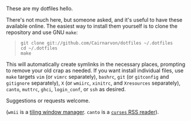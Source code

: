 These are my dotfiles hello.

There's not much here, but someone asked, and it's useful to have these available online. The easiest way to install them yourself is to clone the repository and use GNU `make`:

>     git clone git://github.com/Cairnarvon/dotfiles ~/.dotfiles
>     cd ~/.dotfiles
>     make

This will automatically create symlinks in the necessary places, prompting to remove your old crap as needed. If you want install individual files, use `make` targets `vim` (or `vimrc` separately), `bashrc`, `git` (or `gitconfig` and `gitignore` separately), `X` (or `wmiirc`, `xinitrc`, and `Xresources` separately), `canto`, `muttrc`, `ghci`, `login_conf`, or `ssh` as desired.

Suggestions or requests welcome.

(`wmii` is a [tiling window manager](http://wmii.suckless.org/). `canto` is a [`curses` RSS reader](http://codezen.org/canto/)).
